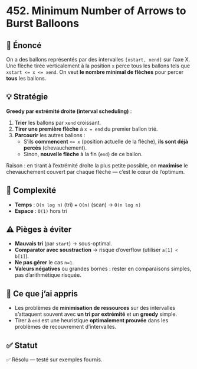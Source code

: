 # 452. Minimum Number of Arrows to Burst Balloons

## 📝 Énoncé

On a des ballons représentés par des intervalles `[xstart, xend]` sur l’axe X. Une flèche tirée verticalement à la position `x` perce tous les ballons tels que `xstart <= x <= xend`. On veut **le nombre minimal de flèches** pour percer **tous** les ballons.

## 💡 Stratégie

**Greedy par extrémité droite (interval scheduling)** :

1. **Trier** les ballons par `xend` croissant.
2. **Tirer une première flèche** à `x = end` du premier ballon trié.
3. **Parcourir** les autres ballons :
   - S’ils **commencent** `<= x` (position actuelle de la flèche), **ils sont déjà percés** (chevauchement).
   - Sinon, **nouvelle flèche** à la fin (`end`) de ce ballon.

Raison : en tirant à l’extrémité droite la plus petite possible, on **maximise** le chevauchement couvert par chaque flèche — c’est le cœur de l’optimum.

## 🧠 Complexité

- **Temps** : `O(n log n)` (tri) + `O(n)` (scan) → `O(n log n)`
- **Espace** : `O(1)` hors tri

## ⚠️ Pièges à éviter

- **Mauvais tri** (par `start`) → sous-optimal.
- **Comparator avec soustraction** → risque d’overflow (utiliser `a[1] < b[1]`).
- **Ne pas gérer** le cas `n=1`.
- **Valeurs négatives** ou grandes bornes : rester en comparaisons simples, pas d’arithmétique risquée.

## 💬 Ce que j’ai appris

- Les problèmes de **minimisation de ressources** sur des intervalles s’attaquent souvent avec **un tri par extrémité** et un **greedy** simple.
- Tirer à `end` est une heuristique **optimalement prouvée** dans les problèmes de recouvrement d’intervalles.

## ✅ Statut

✅ Résolu — testé sur exemples fournis.
